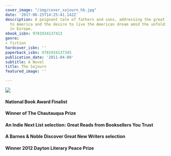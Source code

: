 ```yaml
---
cover_image: "/img/cover_sojourn_hb.jpg"
date: '2017-06-25T14:25:41.142Z'
description: A poignant tale of fathers and sons, addressing the great immigration
  to America and the desire to live the American dream amid the unfolding tragedy
  in Europe.
ebook_isbn: 9781934137413
genre:
- fiction
hardcover_isbn: ''
paperback_isbn: 9781934137345
publication_date: '2011-04-09'
subtitle: A Novel
title: The Sojourn
featured_image: ''

---
```

![](/img/nba_finalist.gif)

#### National Book Award Finalist

#### Winner of The Chautauqua Prize

#### An Indie Next List selection: Great Reads from Booksellers You Trust

#### A Barnes & Noble Discover Great New Writers selection

#### Winner 2012 Dayton Literary Peace Prize
